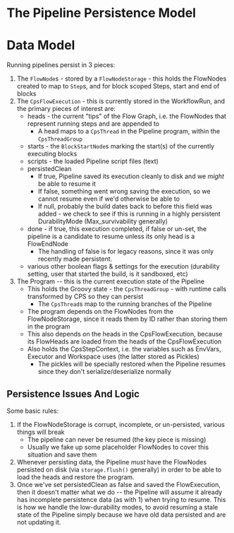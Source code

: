 # The Pipeline Persistence Model

# Data Model
Running pipelines persist in 3 pieces:

1. The `FlowNode`s - stored by a `FlowNodeStorage` - this holds the FlowNodes created to map to `Step`s, and for block scoped Steps, start and end of blocks
2. The `CpsFlowExecution` - this is currently stored in the WorkflowRun, and the primary pieces of interest are:
    * heads - the current "tips" of the Flow Graph, i.e. the FlowNodes that represent running steps and are appended to
        - A head maps to a `CpsThread` in the Pipeline program, within the `CpsThreadGroup`
    * starts - the `BlockStartNode`s marking the start(s) of the currently executing blocks
    * scripts - the loaded Pipeline script files (text)
    * persistedClean
        - If true, Pipeline saved its execution cleanly to disk and we *might* be able to resume it
        - If false, something went wrong saving the execution, so we cannot resume even if we'd otherwise be able to
        - If null, probably the build dates back to before this field was added - we check to see if this is running in a highly persistent DurabilityMode (Max_survivability generally)
    * done - if true, this execution completed, if false or un-set, the pipeline is a candidate to resume unless its only head is a FlowEndNode
        - The handling of false is for legacy reasons, since it was only recently made persistent.
    * various other boolean flags & settings for the execution (durability setting, user that started the build, is it sandboxed, etc)
3. The Program -- this is the current execution state of the Pipeline
    * This holds the Groovy state - the `CpsThreadGroup` - with runtime calls transformed by CPS so they can persist
        * The `CpsThread`s map to the running branches of the Pipeline
    * The program depends on the FlowNodes from the FlowNodeStorage, since it reads them by ID rather than storing them in the program
    * This also depends on the heads in the CpsFlowExecution, because its FlowHeads are loaded from the heads of the CpsFlowExecution
    * Also holds the CpsStepContext, i.e. the variables such as EnvVars, Executor and Workspace uses (the latter stored as Pickles)
        - The pickles will be specially restored when the Pipeline resumes since they don't serialize/deserialize normally

## Persistence Issues And Logic

Some basic rules:

1. If the FlowNodeStorage is corrupt, incomplete, or un-persisted, various things will break
    - The pipeline can never be resumed (the key piece is missing)
    - Usually we fake up some placeholder FlowNodes to cover this situation and save them
2. Whenever persisting data, the Pipeline *must* have the FlowNodes persisted on disk (via `storage.flush()` generally)
in order to be able to load the heads and restore the program.
3. Once we've set persistedClean as false and saved the FlowExecution, then it doesn't matter what we do -- the Pipeline will assume
 it already has incomplete persistence data (as with 1) when trying to resume.  This is how we handle the low-durability modes, to
  avoid resuming a stale state of the Pipeline simply because we have old data persisted and are not updating it.
